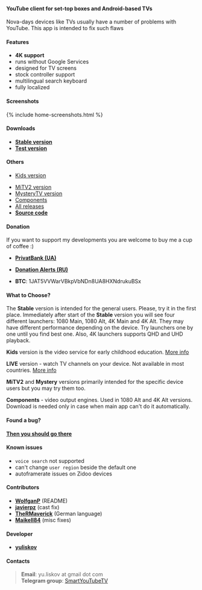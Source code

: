 #### YouTube client for set-top boxes and Android-based TVs

Nova-days devices like TVs usually have a number of problems with YouTube. This app is intended to fix such flaws

#### Features
- **4K support**
- runs without Google Services
- designed for TV screens
- stock controller support
- multilingual search keyboard
- fully localized

#### Screenshots
{% include home-screenshots.html %}

#### Downloads
- **[Stable version]({{site.binaries.unified}})**   
- **[Test version]({{site.binaries.unified_test}})**   

#### Others
- [Kids version]({{site.binaries.kids}})  
<!-- - [LIVE version]({{site.binaries.Live}})   -->
- [MiTV2 version]({{site.binaries.MiTV2}})  
- [MysteryTV version]({{site.binaries.MiTV2}})  
- [Components]({{site.xwalk_libs}})
- [All releases](https://github.com/yuliskov/SmartYouTubeTV/releases)  
- **[Source code](https://github.com/yuliskov/SmartYouTubeTV)**  

#### Donation
If you want to support my developments you are welcome to buy me a cup of coffee :)
 * [__PrivatBank (UA)__]({{site.donation_privatbank}})
 - [__Donation Alerts (RU)__](https://www.donationalerts.ru/r/firsthash)
 * __BTC__: 1JAT5VVWarVBkpVbNDn8UA8HXNdrukuBSx

#### What to Choose?
The **Stable** version is intended for the general users. Please, try it in the first place. 
Immediately after start of the **Stable** version you will see four different launchers: 1080 Main, 1080 Alt, 4K Main and 4K Alt. They may have different performance depending on the device. Try launchers one by one until you find best one. Also, 4K launchers supports QHD and UHD playback.

**Kids** version is the video service for early childhood education. [More info](https://kids.youtube.com)

**LIVE** version - watch TV channels on your device. Not available in most countries. [More info](https://tv.youtube.com)

**MiTV2** and **Mystery** versions primarily intended for the specific device users but you may try them too.

**Components** - video output engines. Used in 1080 Alt and 4K Alt versions. Download is needed only in case when main app can't do it automatically.

#### Found a bug?
__[Then you should go there](https://github.com/yuliskov/SmartYouTubeTV/issues)__

#### Known issues
- `voice search` not supported
- can't change `user region` beside the default one
- autoframerate issues on Zidoo devices

#### Contributors
 * __[WolfganP](https://github.com/WolfganP)__ (README)
 * __[javierpz](https://github.com/javierpz)__ (cast fix)
 * __[TheRMaverick](https://github.com/TheRMaverick)__ (German language)
 * __[Maikell84](https://github.com/Maikell84)__ (misc fixes)

#### Developer
- **[yuliskov](https://github.com/yuliskov)**

#### Contacts
> __Email__: yu.liskov at gmail dot com  
> __Telegram group__: [SmartYouTubeTV](http://t.me/SmartYouTubeTV)